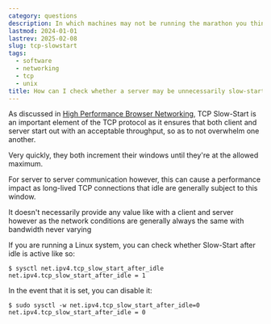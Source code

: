 ```yaml
---
category: questions
description: In which machines may not be running the marathon you think they are
lastmod: 2024-01-01
lastrev: 2025-02-08
slug: tcp-slowstart
tags:
  - software
  - networking
  - tcp
  - unix
title: How can I check whether a server may be unnecessarily slow-starting?
---
```

As discussed in [High Performance Browser Networking](https://hpbn.co/), TCP Slow-Start is an important element of the TCP protocol as it ensures that both client and server start out with an acceptable throughput, so as to not overwhelm one another.

Very quickly, they both increment their windows until they're at the allowed maximum.

For server to server communication however, this can cause a performance impact as long-lived TCP connections that idle are generally subject to this window.

It doesn't necessarily provide any value like with a client and server however as the network conditions are generally always the same with bandwidth never varying

If you are running a Linux system, you can check whether Slow-Start after idle is active like so:

```console
$ sysctl net.ipv4.tcp_slow_start_after_idle
net.ipv4.tcp_slow_start_after_idle = 1
```

In the event that it is set, you can disable it:

```
$ sudo sysctl -w net.ipv4.tcp_slow_start_after_idle=0
net.ipv4.tcp_slow_start_after_idle = 0
```